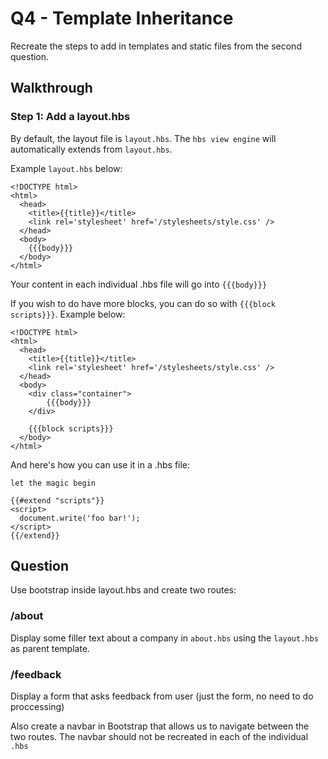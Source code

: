 # Q4 - Template Inheritance

Recreate the steps to add in templates and static files from the second question.

## Walkthrough

### Step 1: Add a layout.hbs

By default, the layout file is `layout.hbs`. The `hbs view engine` will automatically extends from `layout.hbs`.

Example `layout.hbs` below:

```
<!DOCTYPE html>
<html>
  <head>
    <title>{{title}}</title>
    <link rel='stylesheet' href='/stylesheets/style.css' />
  </head>
  <body>
    {{{body}}}
  </body>
</html>

```

Your content in each individual .hbs file will go into `{{{body}}}`

If you wish to do have more blocks, you can do so with `{{{block scripts}}}`. Example below:

```
<!DOCTYPE html>
<html>
  <head>
    <title>{{title}}</title>
    <link rel='stylesheet' href='/stylesheets/style.css' />
  </head>
  <body>
    <div class="container">
        {{{body}}}
    </div>

    {{{block scripts}}}
  </body>
</html>
```

And here's how you can use it in a .hbs file:

```
let the magic begin

{{#extend "scripts"}}
<script>
  document.write('foo bar!');
</script>
{{/extend}}
```

## Question

Use bootstrap inside layout.hbs and create two routes:

### /about
Display some filler text about a company in `about.hbs` using the `layout.hbs` as parent template.

### /feedback
Display a form that asks feedback from user (just the form, no need to do proccessing)

Also create a navbar in Bootstrap that allows us to navigate between the two routes. The navbar should not be recreated in each of the individual `.hbs`